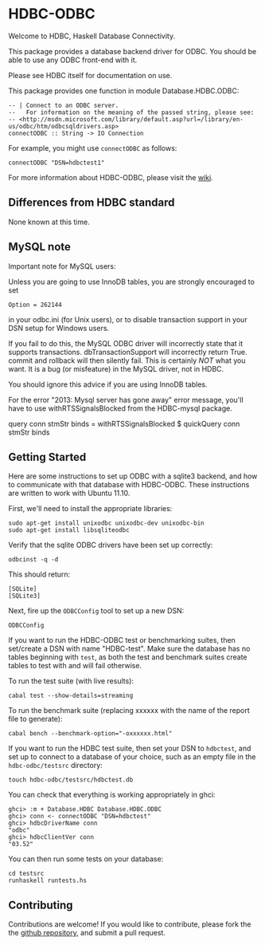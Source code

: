 HDBC-ODBC
=========

Welcome to HDBC, Haskell Database Connectivity.

This package provides a database backend driver for ODBC.  You should
be able to use any ODBC front-end with it.

Please see HDBC itself for documentation on use.

This package provides one function in module Database.HDBC.ODBC:

    -- | Connect to an ODBC server.
    --   For information on the meaning of the passed string, please see:
    -- <http://msdn.microsoft.com/library/default.asp?url=/library/en-us/odbc/htm/odbcsqldrivers.asp>
    connectODBC :: String -> IO Connection

For example, you might use `connectODBC` as follows:

    connectODBC "DSN=hdbctest1"

For more information about HDBC-ODBC,
please visit the [wiki](https://github.com/hdbc/hdbc-odbc/wiki).

Differences from HDBC standard
------------------------------

None known at this time.

MySQL note
----------

Important note for MySQL users:

Unless you are going to use InnoDB tables, you are strongly encouraged to set

    Option = 262144

in your odbc.ini (for Unix users), or to disable transaction support in your
DSN setup for Windows users.

If you fail to do this, the MySQL ODBC driver will incorrectly state that it
supports transactions.  dbTransactionSupport will incorrectly return True.
commit and rollback will then silently fail.  This is certainly *NOT* what you
want.  It is a bug (or misfeature) in the MySQL driver, not in HDBC.

You should ignore this advice if you are using InnoDB tables.

For the error "2013: Mysql server has gone away" error message, you'll have to
use withRTSSignalsBlocked from the HDBC-mysql package.

query conn stmStr binds = withRTSSignalsBlocked $ quickQuery conn stmStr binds

Getting Started
---------------

Here are some instructions to set up ODBC with a sqlite3 backend, and how
to communicate with that database with HDBC-ODBC.
These instructions are written to work with Ubuntu 11.10.

First, we'll need to install the appropriate libraries:

    sudo apt-get install unixodbc unixodbc-dev unixodbc-bin
    sudo apt-get install libsqliteodbc

Verify that the sqlite ODBC drivers have been set up correctly:

    odbcinst -q -d
This should return:

    [SQLite]
    [SQLite3]

Next, fire up the `ODBCConfig` tool to set up a new DSN:

    ODBCConfig

If you want to run the HDBC-ODBC test or benchmarking suites, then set/create a
DSN with name "HDBC-test". Make sure the database has no tables beginning with 
`test`, as both the test and benchmark suites create tables to test with and
will fail otherwise.

To run the test suite (with live results):

    cabal test --show-details=streaming

To run the benchmark suite (replacing xxxxxx with the name of the report file
to generate):

    cabal bench --benchmark-option="-oxxxxxx.html"



If you want to run the HDBC test suite, then set your DSN to `hdbctest`,
and set up to connect to a database of your choice, such as an empty file
in the `hdbc-odbc/testsrc` directory:

    touch hdbc-odbc/testsrc/hdbctest.db

You can check that everything is working appropriately in ghci:

    ghci> :m + Database.HDBC Database.HDBC.ODBC
    ghci> conn <- connectODBC "DSN=hdbctest"
    ghci> hdbcDriverName conn
    "odbc"
    ghci> hdbcClientVer conn
    "03.52"

You can then run some tests on your database:

    cd testsrc
    runhaskell runtests.hs

Contributing
------------

Contributions are welcome! If you would like to contribute, please fork the the
[github repository](https://github.com/hdbc/hdbc-odbc), and submit a pull
request.

